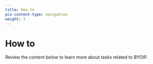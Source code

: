```yaml
---
title: How to
pcx-content-type: navigation
weight: 3
---
```


# How to

Review the content below to learn more about tasks related to BYOIP.

<DirectoryListing path="/how-to" />